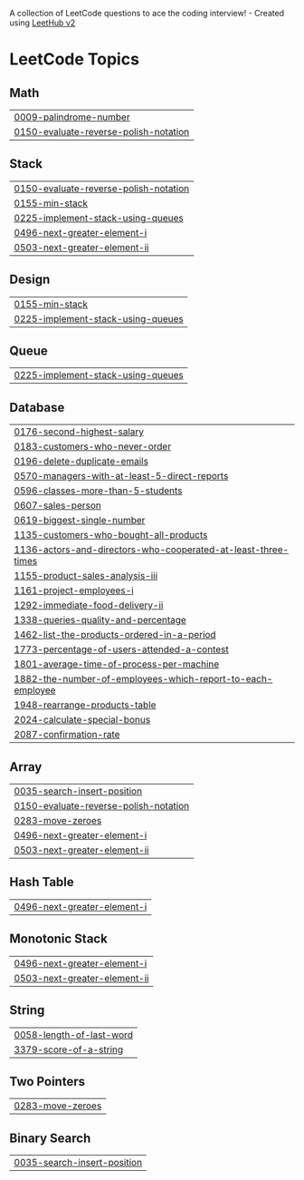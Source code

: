 A collection of LeetCode questions to ace the coding interview! - Created using [LeetHub v2](https://github.com/arunbhardwaj/LeetHub-2.0)
<!---LeetCode Topics Start-->
# LeetCode Topics
## Math
|  |
| ------- |
| [0009-palindrome-number](https://github.com/apurva2137/Leetcode/tree/master/0009-palindrome-number) |
| [0150-evaluate-reverse-polish-notation](https://github.com/apurva2137/Leetcode/tree/master/0150-evaluate-reverse-polish-notation) |
## Stack
|  |
| ------- |
| [0150-evaluate-reverse-polish-notation](https://github.com/apurva2137/Leetcode/tree/master/0150-evaluate-reverse-polish-notation) |
| [0155-min-stack](https://github.com/apurva2137/Leetcode/tree/master/0155-min-stack) |
| [0225-implement-stack-using-queues](https://github.com/apurva2137/Leetcode/tree/master/0225-implement-stack-using-queues) |
| [0496-next-greater-element-i](https://github.com/apurva2137/Leetcode/tree/master/0496-next-greater-element-i) |
| [0503-next-greater-element-ii](https://github.com/apurva2137/Leetcode/tree/master/0503-next-greater-element-ii) |
## Design
|  |
| ------- |
| [0155-min-stack](https://github.com/apurva2137/Leetcode/tree/master/0155-min-stack) |
| [0225-implement-stack-using-queues](https://github.com/apurva2137/Leetcode/tree/master/0225-implement-stack-using-queues) |
## Queue
|  |
| ------- |
| [0225-implement-stack-using-queues](https://github.com/apurva2137/Leetcode/tree/master/0225-implement-stack-using-queues) |
## Database
|  |
| ------- |
| [0176-second-highest-salary](https://github.com/apurva2137/Leetcode/tree/master/0176-second-highest-salary) |
| [0183-customers-who-never-order](https://github.com/apurva2137/Leetcode/tree/master/0183-customers-who-never-order) |
| [0196-delete-duplicate-emails](https://github.com/apurva2137/Leetcode/tree/master/0196-delete-duplicate-emails) |
| [0570-managers-with-at-least-5-direct-reports](https://github.com/apurva2137/Leetcode/tree/master/0570-managers-with-at-least-5-direct-reports) |
| [0596-classes-more-than-5-students](https://github.com/apurva2137/Leetcode/tree/master/0596-classes-more-than-5-students) |
| [0607-sales-person](https://github.com/apurva2137/Leetcode/tree/master/0607-sales-person) |
| [0619-biggest-single-number](https://github.com/apurva2137/Leetcode/tree/master/0619-biggest-single-number) |
| [1135-customers-who-bought-all-products](https://github.com/apurva2137/Leetcode/tree/master/1135-customers-who-bought-all-products) |
| [1136-actors-and-directors-who-cooperated-at-least-three-times](https://github.com/apurva2137/Leetcode/tree/master/1136-actors-and-directors-who-cooperated-at-least-three-times) |
| [1155-product-sales-analysis-iii](https://github.com/apurva2137/Leetcode/tree/master/1155-product-sales-analysis-iii) |
| [1161-project-employees-i](https://github.com/apurva2137/Leetcode/tree/master/1161-project-employees-i) |
| [1292-immediate-food-delivery-ii](https://github.com/apurva2137/Leetcode/tree/master/1292-immediate-food-delivery-ii) |
| [1338-queries-quality-and-percentage](https://github.com/apurva2137/Leetcode/tree/master/1338-queries-quality-and-percentage) |
| [1462-list-the-products-ordered-in-a-period](https://github.com/apurva2137/Leetcode/tree/master/1462-list-the-products-ordered-in-a-period) |
| [1773-percentage-of-users-attended-a-contest](https://github.com/apurva2137/Leetcode/tree/master/1773-percentage-of-users-attended-a-contest) |
| [1801-average-time-of-process-per-machine](https://github.com/apurva2137/Leetcode/tree/master/1801-average-time-of-process-per-machine) |
| [1882-the-number-of-employees-which-report-to-each-employee](https://github.com/apurva2137/Leetcode/tree/master/1882-the-number-of-employees-which-report-to-each-employee) |
| [1948-rearrange-products-table](https://github.com/apurva2137/Leetcode/tree/master/1948-rearrange-products-table) |
| [2024-calculate-special-bonus](https://github.com/apurva2137/Leetcode/tree/master/2024-calculate-special-bonus) |
| [2087-confirmation-rate](https://github.com/apurva2137/Leetcode/tree/master/2087-confirmation-rate) |
## Array
|  |
| ------- |
| [0035-search-insert-position](https://github.com/apurva2137/Leetcode/tree/master/0035-search-insert-position) |
| [0150-evaluate-reverse-polish-notation](https://github.com/apurva2137/Leetcode/tree/master/0150-evaluate-reverse-polish-notation) |
| [0283-move-zeroes](https://github.com/apurva2137/Leetcode/tree/master/0283-move-zeroes) |
| [0496-next-greater-element-i](https://github.com/apurva2137/Leetcode/tree/master/0496-next-greater-element-i) |
| [0503-next-greater-element-ii](https://github.com/apurva2137/Leetcode/tree/master/0503-next-greater-element-ii) |
## Hash Table
|  |
| ------- |
| [0496-next-greater-element-i](https://github.com/apurva2137/Leetcode/tree/master/0496-next-greater-element-i) |
## Monotonic Stack
|  |
| ------- |
| [0496-next-greater-element-i](https://github.com/apurva2137/Leetcode/tree/master/0496-next-greater-element-i) |
| [0503-next-greater-element-ii](https://github.com/apurva2137/Leetcode/tree/master/0503-next-greater-element-ii) |
## String
|  |
| ------- |
| [0058-length-of-last-word](https://github.com/apurva2137/Leetcode/tree/master/0058-length-of-last-word) |
| [3379-score-of-a-string](https://github.com/apurva2137/Leetcode/tree/master/3379-score-of-a-string) |
## Two Pointers
|  |
| ------- |
| [0283-move-zeroes](https://github.com/apurva2137/Leetcode/tree/master/0283-move-zeroes) |
## Binary Search
|  |
| ------- |
| [0035-search-insert-position](https://github.com/apurva2137/Leetcode/tree/master/0035-search-insert-position) |
<!---LeetCode Topics End-->